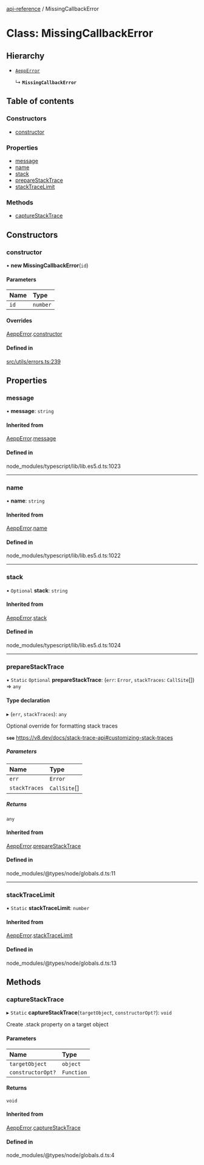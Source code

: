 [api-reference](../README.md) / MissingCallbackError

# Class: MissingCallbackError

## Hierarchy

- [`AeppError`](AeppError.md)

  ↳ **`MissingCallbackError`**

## Table of contents

### Constructors

- [constructor](MissingCallbackError.md#constructor)

### Properties

- [message](MissingCallbackError.md#message)
- [name](MissingCallbackError.md#name)
- [stack](MissingCallbackError.md#stack)
- [prepareStackTrace](MissingCallbackError.md#preparestacktrace)
- [stackTraceLimit](MissingCallbackError.md#stacktracelimit)

### Methods

- [captureStackTrace](MissingCallbackError.md#capturestacktrace)

## Constructors

### constructor

• **new MissingCallbackError**(`id`)

#### Parameters

| Name | Type |
| :------ | :------ |
| `id` | `number` |

#### Overrides

[AeppError](AeppError.md).[constructor](AeppError.md#constructor)

#### Defined in

[src/utils/errors.ts:239](https://github.com/unicorndomaingr/aepp-sdk-js-ts/blob/e06cc9f0/src/utils/errors.ts#L239)

## Properties

### message

• **message**: `string`

#### Inherited from

[AeppError](AeppError.md).[message](AeppError.md#message)

#### Defined in

node_modules/typescript/lib/lib.es5.d.ts:1023

___

### name

• **name**: `string`

#### Inherited from

[AeppError](AeppError.md).[name](AeppError.md#name)

#### Defined in

node_modules/typescript/lib/lib.es5.d.ts:1022

___

### stack

• `Optional` **stack**: `string`

#### Inherited from

[AeppError](AeppError.md).[stack](AeppError.md#stack)

#### Defined in

node_modules/typescript/lib/lib.es5.d.ts:1024

___

### prepareStackTrace

▪ `Static` `Optional` **prepareStackTrace**: (`err`: `Error`, `stackTraces`: `CallSite`[]) => `any`

#### Type declaration

▸ (`err`, `stackTraces`): `any`

Optional override for formatting stack traces

**`see`** https://v8.dev/docs/stack-trace-api#customizing-stack-traces

##### Parameters

| Name | Type |
| :------ | :------ |
| `err` | `Error` |
| `stackTraces` | `CallSite`[] |

##### Returns

`any`

#### Inherited from

[AeppError](AeppError.md).[prepareStackTrace](AeppError.md#preparestacktrace)

#### Defined in

node_modules/@types/node/globals.d.ts:11

___

### stackTraceLimit

▪ `Static` **stackTraceLimit**: `number`

#### Inherited from

[AeppError](AeppError.md).[stackTraceLimit](AeppError.md#stacktracelimit)

#### Defined in

node_modules/@types/node/globals.d.ts:13

## Methods

### captureStackTrace

▸ `Static` **captureStackTrace**(`targetObject`, `constructorOpt?`): `void`

Create .stack property on a target object

#### Parameters

| Name | Type |
| :------ | :------ |
| `targetObject` | `object` |
| `constructorOpt?` | `Function` |

#### Returns

`void`

#### Inherited from

[AeppError](AeppError.md).[captureStackTrace](AeppError.md#capturestacktrace)

#### Defined in

node_modules/@types/node/globals.d.ts:4
